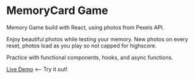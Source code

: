 # MemoryCard Game

Memory Game build with React, using photos from Pexels API.

Enjoy beautiful photos while testing your memory.
New photos on every reset, photos load as you play so not capped for highscore.

Practice with functional components, hooks, and async functions.

[Live Demo](https://picture-game.netlify.app/) <-- Try it out!
